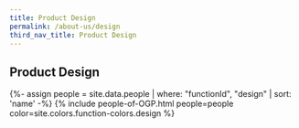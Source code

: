 ```yaml
---
title: Product Design
permalink: /about-us/design
third_nav_title: Product Design
---
```


## **Product Design**

{%- assign people = site.data.people | where: "functionId", "design" | sort: 'name' -%}
{% include people-of-OGP.html people=people color=site.colors.function-colors.design %}
